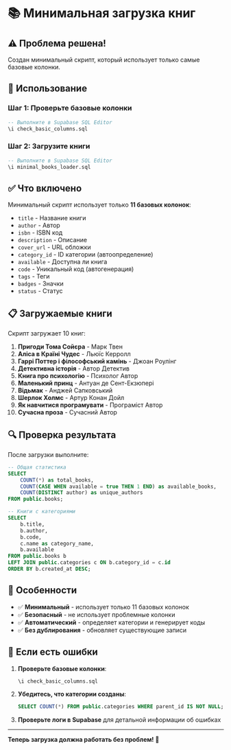 # 📚 Минимальная загрузка книг

## ⚠️ Проблема решена!

Создан минимальный скрипт, который использует только самые базовые колонки.

## 🚀 Использование

### Шаг 1: Проверьте базовые колонки
```sql
-- Выполните в Supabase SQL Editor
\i check_basic_columns.sql
```

### Шаг 2: Загрузите книги
```sql
-- Выполните в Supabase SQL Editor
\i minimal_books_loader.sql
```

## ✅ Что включено

Минимальный скрипт использует только **11 базовых колонок**:

- `title` - Название книги
- `author` - Автор
- `isbn` - ISBN код
- `description` - Описание
- `cover_url` - URL обложки
- `category_id` - ID категории (автоопределение)
- `available` - Доступна ли книга
- `code` - Уникальный код (автогенерация)
- `tags` - Теги
- `badges` - Значки
- `status` - Статус

## 📋 Загружаемые книги

Скрипт загружает 10 книг:

1. **Пригоди Тома Сойєра** - Марк Твен
2. **Аліса в Країні Чудес** - Льюїс Керролл
3. **Гаррі Поттер і філософський камінь** - Джоан Роулінг
4. **Детективна історія** - Автор Детектив
5. **Книга про психологію** - Психолог Автор
6. **Маленький принц** - Антуан де Сент-Екзюпері
7. **Відьмак** - Анджей Сапковський
8. **Шерлок Холмс** - Артур Конан Дойл
9. **Як навчитися програмувати** - Програміст Автор
10. **Сучасна проза** - Сучасний Автор

## 🔍 Проверка результата

После загрузки выполните:

```sql
-- Общая статистика
SELECT 
    COUNT(*) as total_books,
    COUNT(CASE WHEN available = true THEN 1 END) as available_books,
    COUNT(DISTINCT author) as unique_authors
FROM public.books;

-- Книги с категориями
SELECT 
    b.title,
    b.author,
    b.code,
    c.name as category_name,
    b.available
FROM public.books b
LEFT JOIN public.categories c ON b.category_id = c.id
ORDER BY b.created_at DESC;
```

## 🎯 Особенности

- ✅ **Минимальный** - использует только 11 базовых колонок
- ✅ **Безопасный** - не использует проблемные колонки
- ✅ **Автоматический** - определяет категории и генерирует коды
- ✅ **Без дублирования** - обновляет существующие записи

## 🐛 Если есть ошибки

1. **Проверьте базовые колонки**:
   ```sql
   \i check_basic_columns.sql
   ```

2. **Убедитесь, что категории созданы**:
   ```sql
   SELECT COUNT(*) FROM public.categories WHERE parent_id IS NOT NULL;
   ```

3. **Проверьте логи в Supabase** для детальной информации об ошибках

---

**Теперь загрузка должна работать без проблем! 🎉**
